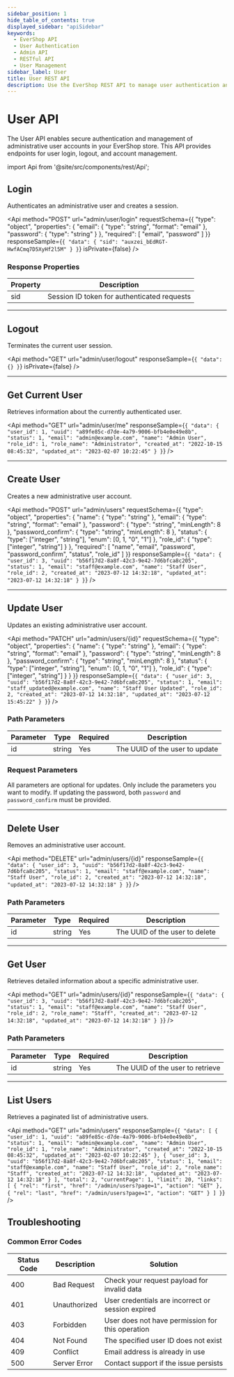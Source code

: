 ```yaml
---
sidebar_position: 1
hide_table_of_contents: true
displayed_sidebar: "apiSidebar"
keywords:
  - EverShop API
  - User Authentication
  - Admin API
  - RESTful API
  - User Management
sidebar_label: User
title: User REST API
description: Use the EverShop REST API to manage user authentication and account operations for admin users.
---
```


# User API

The User API enables secure authentication and management of administrative user accounts in your EverShop store. This API provides endpoints for user login, logout, and account management.

import Api from '@site/src/components/rest/Api';

## Login

Authenticates an administrative user and creates a session.

<Api
method="POST"
url="admin/user/login"
requestSchema={{
  "type": "object",
  "properties": {
    "email": {
      "type": "string",
      "format": "email"
    },
    "password": {
      "type": "string"
    }
  },
  "required": [
    "email",
    "password"
  ]
}}
responseSample={`{
  "data": {
    "sid": "auxzei_bEdRGT-HwfACmq7D5XyHf2l5M"
  }
}`}
isPrivate={false}
/>

### Response Properties

| Property | Description                                 |
| -------- | ------------------------------------------- |
| sid      | Session ID token for authenticated requests |

<hr/>

## Logout

Terminates the current user session.

<Api
method="GET"
url="admin/user/logout"
responseSample={`{
  "data": {}
}`}
isPrivate={false}
/>

<hr/>

## Get Current User

Retrieves information about the currently authenticated user.

<Api
method="GET"
url="admin/user/me"
responseSample={`{
  "data": {
    "user_id": 1,
    "uuid": "a89fe85c-d7de-4a79-9006-bfb4e0e49e8b",
    "status": 1,
    "email": "admin@example.com",
    "name": "Admin User",
    "role_id": 1,
    "role_name": "Administrator",
    "created_at": "2022-10-15 08:45:32",
    "updated_at": "2023-02-07 10:22:45"
  }
}`}
/>

<hr/>

## Create User

Creates a new administrative user account.

<Api
method="POST"
url="admin/users"
requestSchema={{
  "type": "object",
  "properties": {
    "name": {
      "type": "string"
    },
    "email": {
      "type": "string",
      "format": "email"
    },
    "password": {
      "type": "string",
      "minLength": 8
    },
    "password_confirm": {
      "type": "string",
      "minLength": 8
    },
    "status": {
      "type": ["integer", "string"],
      "enum": [0, 1, "0", "1"]
    },
    "role_id": {
      "type": ["integer", "string"]
    }
  },
  "required": [
    "name",
    "email",
    "password",
    "password_confirm",
    "status",
    "role_id"
  ]
}}
responseSample={`{
  "data": {
    "user_id": 3,
    "uuid": "b56f17d2-8a8f-42c3-9e42-7d6bfca8c205",
    "status": 1,
    "email": "staff@example.com",
    "name": "Staff User",
    "role_id": 2,
    "created_at": "2023-07-12 14:32:18",
    "updated_at": "2023-07-12 14:32:18"
  }
}`}
/>

<hr/>

## Update User

Updates an existing administrative user account.

<Api
method="PATCH"
url="admin/users/{id}"
requestSchema={{
  "type": "object",
  "properties": {
    "name": {
      "type": "string"
    },
    "email": {
      "type": "string",
      "format": "email"
    },
    "password": {
      "type": "string",
      "minLength": 8
    },
    "password_confirm": {
      "type": "string",
      "minLength": 8
    },
    "status": {
      "type": ["integer", "string"],
      "enum": [0, 1, "0", "1"]
    },
    "role_id": {
      "type": ["integer", "string"]
    }
  }
}}
responseSample={`{
  "data": {
    "user_id": 3,
    "uuid": "b56f17d2-8a8f-42c3-9e42-7d6bfca8c205",
    "status": 1,
    "email": "staff_updated@example.com",
    "name": "Staff User Updated",
    "role_id": 2,
    "created_at": "2023-07-12 14:32:18",
    "updated_at": "2023-07-12 15:45:22"
  }
}`}
/>

### Path Parameters

| Parameter | Type   | Required | Description                    |
| --------- | ------ | -------- | ------------------------------ |
| id        | string | Yes      | The UUID of the user to update |

### Request Parameters

All parameters are optional for updates. Only include the parameters you want to modify. If updating the password, both `password` and `password_confirm` must be provided.

<hr/>

## Delete User

Removes an administrative user account.

<Api
method="DELETE"
url="admin/users/{id}"
responseSample={`{
  "data": {
    "user_id": 3,
    "uuid": "b56f17d2-8a8f-42c3-9e42-7d6bfca8c205",
    "status": 1,
    "email": "staff@example.com",
    "name": "Staff User",
    "role_id": 2,
    "created_at": "2023-07-12 14:32:18",
    "updated_at": "2023-07-12 14:32:18"
  }
}`}
/>

### Path Parameters

| Parameter | Type   | Required | Description                    |
| --------- | ------ | -------- | ------------------------------ |
| id        | string | Yes      | The UUID of the user to delete |

<hr/>

## Get User

Retrieves detailed information about a specific administrative user.

<Api
method="GET"
url="admin/users/{id}"
responseSample={`{
  "data": {
    "user_id": 3,
    "uuid": "b56f17d2-8a8f-42c3-9e42-7d6bfca8c205",
    "status": 1,
    "email": "staff@example.com",
    "name": "Staff User",
    "role_id": 2,
    "role_name": "Staff",
    "created_at": "2023-07-12 14:32:18",
    "updated_at": "2023-07-12 14:32:18"
  }
}`}
/>

### Path Parameters

| Parameter | Type   | Required | Description                      |
| --------- | ------ | -------- | -------------------------------- |
| id        | string | Yes      | The UUID of the user to retrieve |

<hr/>

## List Users

Retrieves a paginated list of administrative users.

<Api
method="GET"
url="admin/users"
responseSample={`{
  "data": [
    {
      "user_id": 1,
      "uuid": "a89fe85c-d7de-4a79-9006-bfb4e0e49e8b",
      "status": 1,
      "email": "admin@example.com",
      "name": "Admin User",
      "role_id": 1,
      "role_name": "Administrator",
      "created_at": "2022-10-15 08:45:32",
      "updated_at": "2023-02-07 10:22:45"
    },
    {
      "user_id": 3,
      "uuid": "b56f17d2-8a8f-42c3-9e42-7d6bfca8c205",
      "status": 1,
      "email": "staff@example.com",
      "name": "Staff User",
      "role_id": 2,
      "role_name": "Staff",
      "created_at": "2023-07-12 14:32:18",
      "updated_at": "2023-07-12 14:32:18"
    }
  ],
  "total": 2,
  "currentPage": 1,
  "limit": 20,
  "links": [
    {
      "rel": "first",
      "href": "/admin/users?page=1",
      "action": "GET"
    },
    {
      "rel": "last",
      "href": "/admin/users?page=1",
      "action": "GET"
    }
  ]
}`}
/>

## Troubleshooting

### Common Error Codes

| Status Code | Description  | Solution                                          |
| ----------- | ------------ | ------------------------------------------------- |
| 400         | Bad Request  | Check your request payload for invalid data       |
| 401         | Unauthorized | User credentials are incorrect or session expired |
| 403         | Forbidden    | User does not have permission for this operation  |
| 404         | Not Found    | The specified user ID does not exist              |
| 409         | Conflict     | Email address is already in use                   |
| 500         | Server Error | Contact support if the issue persists             |
